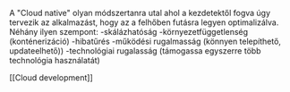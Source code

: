 A "Cloud native" olyan módszertanra utal ahol a kezdetektől fogva úgy tervezik az alkalmazást, hogy az a felhőben futásra legyen optimalizálva.
Néhány ilyen szempont:
-skálázhatóság
-környezetfüggetlenség (konténerizáció)
-hibatűrés
-működési rugalmasság (könnyen telepíthető, updateelhető))
-technológiai rugalasság (támogassa egyszerre több technológia használatát)

[[Cloud development]]